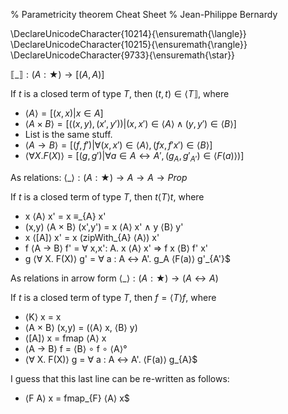 % Parametricity theorem Cheat Sheet
% Jean-Philippe Bernardy

\DeclareUnicodeCharacter{10214}{\ensuremath{\langle}} 
\DeclareUnicodeCharacter{10215}{\ensuremath{\rangle}} 
\DeclareUnicodeCharacter{9733}{\ensuremath{\star}} 

$⟦\_⟧ : (A : ★) → [(A,A)]$


If $t$ is a closed term of type $T$, then $(t,t) ∈ ⟨T⟧$, where


  * $⟨A⟩ = [(x,x) | x ∈ A]$
  * $⟨A × B⟩ = [((x,y),(x',y')) | (x,x') ∈ ⟨A⟩ ∧ (y,y') ∈ ⟨B⟩]$
  * List is the same stuff.
  * $⟨A → B⟩ = [(f,f') | ∀ (x,x') ∈ ⟨A⟩, (f x, f' x') ∈ ⟨B⟩]$
  * $⟨∀ X. F(X)⟩ = [(g,g') | ∀ a ∈ A ↔ A', (g_A,g'_{A'}) ∈ ⟨F(a)⟩)]$



As relations:  $⟨\_⟩ : (A : ★) → A → A → Prop$

If $t$ is a closed term of type $T$, then $t ⟨T⟩ t$, where

* x ⟨A⟩ x' = x ≡_{A} x'
* (x,y) ⟨A × B⟩ (x',y') = x ⟨A⟩ x' ∧ y ⟨B⟩ y'
* x ⟨[A]⟩ x' = x (zipWith_{A} ⟨A⟩) x'
* f ⟨A → B⟩ f' = ∀ x,x': A. x ⟨A⟩ x' ⇒ f x ⟨B⟩ f' x'
* g ⟨∀ X. F(X)⟩ g' = ∀ a : A ↔ A'. g_A ⟨F(a)⟩ g'_{A'}$
  

As relations in arrow form $⟨\_⟩ : (A : ★) → (A ↔ A)$

If $t$ is a closed term of type $T$, then $f = ⟨T⟩ f$, where

* ⟨K⟩ x = x
* ⟨A × B⟩ (x,y) = (⟨A⟩ x, ⟨B⟩ y)
* ⟨[A]⟩ x = fmap ⟨A⟩ x
* ⟨A → B⟩ f =  ⟨B⟩ ∘ f ∘ ⟨A⟩°
* ⟨∀ X. F(X)⟩ g = ∀ a : A ↔ A'. ⟨F(a)⟩ g_{A}$

I guess that this last line can be re-written as follows:

* ⟨F A⟩ x = fmap_{F} ⟨A⟩ x$






